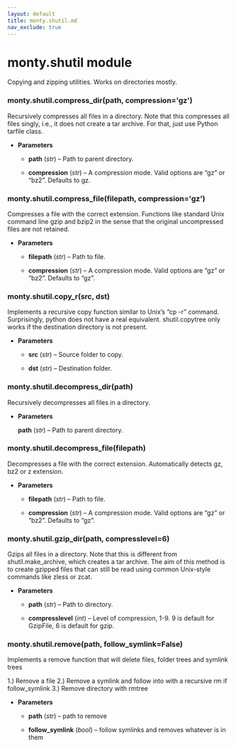 ```yaml
---
layout: default
title: monty.shutil.md
nav_exclude: true
---
```


# monty.shutil module

Copying and zipping utilities. Works on directories mostly.


### monty.shutil.compress_dir(path, compression='gz')
Recursively compresses all files in a directory. Note that this
compresses all files singly, i.e., it does not create a tar archive. For
that, just use Python tarfile class.


* **Parameters**


    * **path** (*str*) – Path to parent directory.


    * **compression** (*str*) – A compression mode. Valid options are “gz” or
    “bz2”. Defaults to gz.



### monty.shutil.compress_file(filepath, compression='gz')
Compresses a file with the correct extension. Functions like standard
Unix command line gzip and bzip2 in the sense that the original
uncompressed files are not retained.


* **Parameters**


    * **filepath** (*str*) – Path to file.


    * **compression** (*str*) – A compression mode. Valid options are “gz” or
    “bz2”. Defaults to “gz”.



### monty.shutil.copy_r(src, dst)
Implements a recursive copy function similar to Unix’s “cp -r” command.
Surprisingly, python does not have a real equivalent. shutil.copytree
only works if the destination directory is not present.


* **Parameters**


    * **src** (*str*) – Source folder to copy.


    * **dst** (*str*) – Destination folder.



### monty.shutil.decompress_dir(path)
Recursively decompresses all files in a directory.


* **Parameters**

    **path** (*str*) – Path to parent directory.



### monty.shutil.decompress_file(filepath)
Decompresses a file with the correct extension. Automatically detects
gz, bz2 or z extension.


* **Parameters**


    * **filepath** (*str*) – Path to file.


    * **compression** (*str*) – A compression mode. Valid options are “gz” or
    “bz2”. Defaults to “gz”.



### monty.shutil.gzip_dir(path, compresslevel=6)
Gzips all files in a directory. Note that this is different from
shutil.make_archive, which creates a tar archive. The aim of this method
is to create gzipped files that can still be read using common Unix-style
commands like zless or zcat.


* **Parameters**


    * **path** (*str*) – Path to directory.


    * **compresslevel** (*int*) – Level of compression, 1-9. 9 is default for
    GzipFile, 6 is default for gzip.



### monty.shutil.remove(path, follow_symlink=False)
Implements a remove function that will delete files, folder trees and
symlink trees

1.) Remove a file
2.) Remove a symlink and follow into with a recursive rm if follow_symlink
3.) Remove directory with rmtree


* **Parameters**


    * **path** (*str*) – path to remove


    * **follow_symlink** (*bool*) – follow symlinks and removes whatever is in them